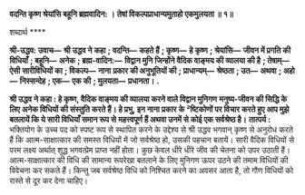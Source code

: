 **वदन्ति कृष्ण श्रेयांसि बहूनि ब्रह्मवादिन: ।** **तेषां विकल्पप्राधान्यमुताहो एकमुलयता ॥ १॥** 

शब्दार्थ **** 

**श्री-उद्धव: उवाच—** **श्री उद्धव ने कहा** **; वदन्ति—** **कहते हैं** **; कृष्ण—** **हे कृष्ण** **; श्रेयांसि—** **जीवन में प्रगति की विधियाँ** **; बहूनि—** **अनेक** **; ब्रह्म-वादिन:—** **विद्वान मुनि जिन्होंने वैदिक वाङ्मय की व्यालया की है** **; तेषाम्—** **ऐसी सारीविधियों का** **; विकल्प—** **नाना** **प्रकार की अनुभूतियों की** **; प्राधान्यम्—** **श्रेष्ठता** **; उत—** **अथवा** **; अहो—** **निस्सन्देह** **; एक—** **एक की** **; मुलयता—** **प्रधानता।** **.** 

**श्री उद्धव ने कहा : हे कृष्ण, वैदिक वाङ्मय की व्यालया करने वाले विद्वान मुनिगण** **मनुष्य-जीवन की सिद्धि के लिए अनेक विधियों की संस्तुति करते हैं। हे प्रभु, इन नाना प्रकार** **के ²ष्टिकोणों पर विचार करते हुए आप मुझे बतलायें कि ये सारी विधियाँ समान रूप से** **महत्त्वपूर्ण हैं अथवा उनमें से कोई एक सर्वश्रेष्ठ है।** **तात्पर्य :** भक्तियोग के उच्च पद को स्पष्ट रूप से स्थापित करने के उद्देश्य से श्री उद्धव भगवान् कृष्ण से अनुरोध करते हैं कि आत्म-साक्षात्कार की समस्त विधियों में जो सर्वश्रेष्ठ हो, उसकी पहचान बतायें। सारी वैदिक विधियों से परम लक्ष्य अर्थात् शुद्ध भगवत्प्रेम प्राप्त नहीं होता। कुछ केवल धीरे धीरे जीव की चेतना को उपर उठाती हैं। आत्म-साक्षात्कार की विधि की सामान्य रूपरेखा बतलाने के लिए मुनिगण ऊपर उठने की तमाम विधियों की विवेचना कर सकते हैं। किन्तु जब सर्वश्रेष्ठ विधि को निश्चित करने का अवसर आता है, तो गौण विधियों को रास्ते से दूर कर देना चाहिए।  